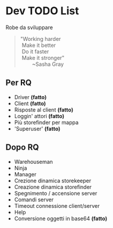# Dev TODO List
Robe da sviluppare

>"Working harder  
>&nbsp;Make it better  
>&nbsp;Do it faster  
>&nbsp;Make it stronger"   
>&nbsp;&nbsp;&nbsp;&nbsp;&nbsp;&nbsp;&nbsp;&nbsp;~Sasha Gray

## Per RQ
* Driver **(fatto)**
* Client **(fatto)**
* Risposte al client **(fatto)**
* Loggin' attori **(fatto)**
* Più storefinder per mappa
* 'Superuser' **(fatto)**

## Dopo RQ
* Warehouseman
* Ninja
* Manager
* Crezione dinamica storekeeper
* Creazione dinamica storefinder
* Spegnimento / accensione server
* Comandi server
* Timeout connessione client/server
* Help
* Conversione oggetti in base64 **(fatto)**
